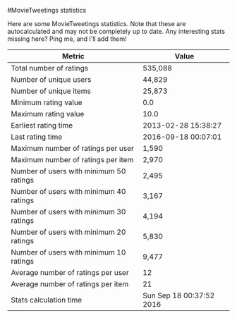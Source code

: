 #MovieTweetings statistics

Here are some MovieTweetings statistics. Note that these are autocalculated and may not be completely up to date. Any interesting stats missing here? Ping me, and I'll add them!

Metric | Value
--- | ---
Total number of ratings                 | 535,088
Number of unique users                  | 44,829
Number of unique items                  | 25,873
Minimum rating value                    | 0.0
Maximum rating value                    | 10.0
Earliest rating time                    | 2013-02-28 15:38:27
Last rating time                        | 2016-09-18 00:07:01
Maximum number of ratings per user      | 1,590
Maximum number of ratings per item      | 2,970
Number of users with minimum 50 ratings | 2,495
Number of users with minimum 40 ratings | 3,167
Number of users with minimum 30 ratings | 4,194
Number of users with minimum 20 ratings | 5,830
Number of users with minimum 10 ratings | 9,477
Average number of ratings per user      | 12
Average number of ratings per item      | 21
Stats calculation time                  | Sun Sep 18 00:37:52 2016

